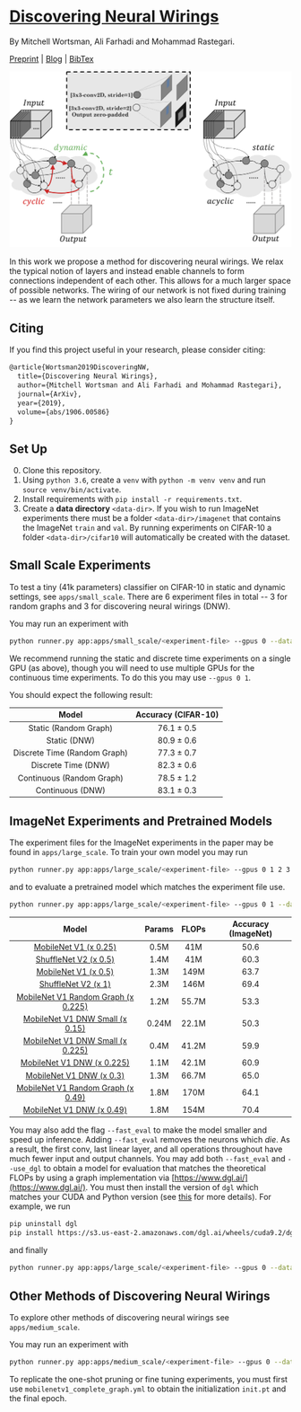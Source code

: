 # [Discovering Neural Wirings](https://arxiv.org/abs/1906.00586)

By Mitchell Wortsman, Ali Farhadi and Mohammad Rastegari.


[Preprint](https://arxiv.org/abs/1906.00586) | [Blog](https://mitchellnw.github.io/blog/2019/dnw/) | [BibTex](#citing)

![](fig/fig.jpg)

In this work we propose a method for discovering neural wirings.
We relax the typical notion of layers and instead enable channels
to form connections independent of each other.
This allows for a much larger space of possible networks.
The wiring of our network is not fixed during training --
as we learn the network parameters we also learn the structure itself.

## Citing

If you find this project useful in your research, please consider citing:

```
@article{Wortsman2019DiscoveringNW,
  title={Discovering Neural Wirings},
  author={Mitchell Wortsman and Ali Farhadi and Mohammad Rastegari},
  journal={ArXiv},
  year={2019},
  volume={abs/1906.00586}
}
```


## Set Up
0. Clone this repository.
1. Using `python 3.6`, create a `venv` with  `python -m venv venv` and run `source venv/bin/activate`.
2. Install requirements with `pip install -r requirements.txt`.
3. Create a **data directory** `<data-dir>`.
If you wish to run ImageNet experiments there must be a folder `<data-dir>/imagenet`
that contains the ImageNet `train` and `val`. By running experiments on CIFAR-10 a
folder `<data-dir>/cifar10` will automatically be created with the dataset.

## Small Scale Experiments

To test a tiny (41k parameters) classifier on CIFAR-10 in static and dynamic settings, see `apps/small_scale`.
There are 6 experiment files in total -- 3 for random graphs and 3 for discovering neural wirings (DNW).

You may run an experiment with
```bash
python runner.py app:apps/small_scale/<experiment-file> --gpus 0 --data-dir <data-dir>
```

We recommend running the static and discrete time experiments on a single GPU (as above), though you will need to use
multiple GPUs for the continuous time experiments. To do this you may use `--gpus 0 1`.

You should expect the following result:

| Model  | Accuracy (CIFAR-10) |
| :-------------: | :-------------: |
Static (Random Graph) | 76.1 &pm;  0.5|
Static (DNW) | 80.9  &pm;  0.6 |
Discrete Time (Random Graph) | 77.3 &pm;  0.7|
Discrete Time (DNW) | 82.3 &pm;  0.6 |
Continuous (Random Graph) | 78.5  &pm;  1.2  |
Continuous (DNW) | 83.1  &pm;  0.3 |

## ImageNet Experiments and Pretrained Models

The experiment files for the ImageNet experiments in the paper may be found in `apps/large_scale`.
To train your own model you may run
```bash
python runner.py app:apps/large_scale/<experiment-file> --gpus 0 1 2 3 --data-dir <data-dir>
```
and to evaluate a pretrained model which matches the experiment file use.
```bash
python runner.py app:apps/large_scale/<experiment-file> --gpus 0 1 --data-dir <data-dir> --resume <path-to-pretrained-model> --evaluate
```


| Model  | Params | FLOPs | Accuracy (ImageNet) |
| :-------------: | :-------------: | :-------------: | :-------------: |
| [MobileNet V1 (x 0.25)](https://arxiv.org/abs/1704.04861)  |  0.5M  | 41M  | 50.6  |
| [ShuffleNet V2 (x 0.5)](https://arxiv.org/abs/1807.11164)  |  1.4M | 41M  | 60.3 |
| [MobileNet V1 (x 0.5)](https://arxiv.org/abs/1704.04861)  |  1.3M | 149M  | 63.7 |
| [ShuffleNet V2 (x 1)](https://arxiv.org/abs/1807.11164)  |  2.3M | 146M  | 69.4 |
| [MobileNet V1 Random Graph (x 0.225)](https://prior-datasets.s3.us-east-2.amazonaws.com/dnw/pretrained-models/rg_x225.pt)  |  1.2M | 55.7M  | 53.3 |
| [MobileNet V1 DNW Small (x 0.15)](https://prior-datasets.s3.us-east-2.amazonaws.com/dnw/pretrained-models/dnw_small_x15.pt)  |  0.24M | 22.1M  | 50.3 |
| [MobileNet V1 DNW Small (x 0.225)](https://prior-datasets.s3.us-east-2.amazonaws.com/dnw/pretrained-models/dnw_small_x225.pt)  |  0.4M | 41.2M  | 59.9 |
| [MobileNet V1 DNW (x 0.225)](https://prior-datasets.s3.us-east-2.amazonaws.com/dnw/pretrained-models/dnw_x225.pt)  |  1.1M | 42.1M | 60.9 |
| [MobileNet V1 DNW (x 0.3)](https://prior-datasets.s3.us-east-2.amazonaws.com/dnw/pretrained-models/dnw_x3.pt)  | 1.3M | 66.7M | 65.0 |
| [MobileNet V1 Random Graph (x 0.49)](https://prior-datasets.s3.us-east-2.amazonaws.com/dnw/pretrained-models/rg_x49.pt)  |  1.8M | 170M  | 64.1 |
| [MobileNet V1 DNW (x 0.49)](https://prior-datasets.s3.us-east-2.amazonaws.com/dnw/pretrained-models/dnw_x49.pt)  | 1.8M  | 154M  | 70.4 |

You may also add the flag `--fast_eval` to make the model smaller and speed up inference. Adding `--fast_eval` removes the neurons which _die_.
As a result, the first conv, last linear layer, and all operations throughout have much fewer input and output channels. You may add both
`--fast_eval` and `--use_dgl` to obtain a model for evaluation that matches the theoretical FLOPs by using a graph implementation via
[https://www.dgl.ai/](https://www.dgl.ai/). You must then install the version of `dgl` which matches your CUDA and Python version
(see [this](https://www.dgl.ai/pages/start.html) for more details). For example, we run
```bash
pip uninstall dgl
pip install https://s3.us-east-2.amazonaws.com/dgl.ai/wheels/cuda9.2/dgl-0.3-cp36-cp36m-manylinux1_x86_64.whl
```
and finally
```bash
python runner.py app:apps/large_scale/<experiment-file> --gpus 0 --data-dir <data-dir> --resume <path-to-pretrained-model> --evaluate --fast_eval --use_dgl --batch_size 256
```

## Other Methods of Discovering Neural Wirings

To explore other methods of discovering neural wirings see `apps/medium_scale`.

You may run an experiment with
```bash
python runner.py app:apps/medium_scale/<experiment-file> --gpus 0 --data-dir <data-dir>
```

To replicate the one-shot pruning or fine tuning experiments, you must first use `mobilenetv1_complete_graph.yml` to obtain the initialization `init.pt` and the final epoch.  

